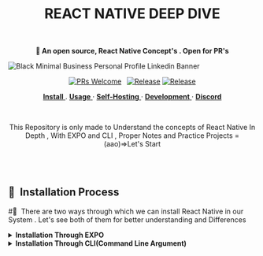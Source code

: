 <h1 align="center">
 REACT NATIVE DEEP DIVE
</h1>
<br />
<p align="center"><strong>🔮 An open source, React Native Concept's . Open for PR's </strong></p>



![Black Minimal Business Personal Profile Linkedin Banner](https://github.com/ADItya0367/React-Native-Concepts/assets/113133103/953c85e3-f198-4a41-a59d-0b595b6e5715)



<p align="center">
<a href="https://github.com/plandex-ai/plandex/pulls"><img src="https://img.shields.io/badge/PRs-welcome-brightgreen.svg" alt="PRs Welcome" /></a> 
<a href="https://github.com/plandex-ai/plandex/releases?q=cli"><img src="https://img.shields.io/github/v/release/plandex-ai/plandex?filter=cli*" alt="Release" /></a>
<a href="https://github.com/plandex-ai/plandex/releases?q=server"><img src="https://img.shields.io/github/v/release/plandex-ai/plandex?filter=server*" alt="Release" /></a>

</p>

<p align="center">
  <a href="#install">
    <b>Install</b>
  </a>
  .
    <a href="./guides/USAGE.md">
    <b>Usage</b>
  </a>
  ·
  <a href="./guides/HOSTING.md">
    <b>Self-Hosting</b>
  </a>
  ·
    <a href="./guides/DEVELOPMENT.md">
    <b>Development</b>
  </a>
  ·
  <a href="https://discord.gg/plandex-ai">
    <b>Discord</b>
  </a>  
</p>

<br/>

<p align="center">This Repository is only made to Understand the concepts of React Native In Depth , With EXPO and CLI , Proper Notes and Practice Projects =(aao)=>Let's Start </p>


<br/>

<br/>

## 🌟  Installation Process 

#📑  There are two ways through which we can install React Native in our System . Let's see both of them for better understanding and Differences 

<details>
 <summary><b>Installation Through EXPO</b></summary>
 <br>
<p>
- Download Nodejs (Make sure version should be > 17 )
 
*  open cmd and run this coommand by going to desktop (cd Desktop) command:npx create-react-native-app project_name 

* now run this command to start your metro cmd prompt (from where your app will be initialised) command: npx expo start
*   Here you can get some errors toh brothers Acche se step follow karna
 *   Now here before running previous command make sure to start an emulator (i will recommend Android Studio)
 *   Download Android Studio and Install it (settings same rehne dena)....install completely
 *   After installing go to SDK Manager 
</p>
</details>

<details>
<summary><b>Installation Through CLI(Command Line Argument)</b></summary>

<p>
<pre><code>git clone https://github.com/plandex-ai/plandex.git
git clone https://github.com/plandex-ai/survey.git
cd plandex/app/cli
go build -ldflags "-X plandex/version.Version=$(cat version.txt)"
mv plandex /usr/local/bin # adapt as needed for your system
</code></pre>
</p>
</details>
